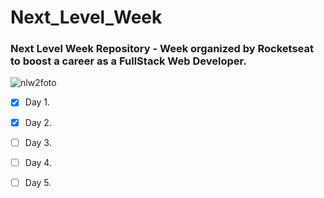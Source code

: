 # Next_Level_Week

### Next Level Week Repository - Week organized by Rocketseat to boost a career as a FullStack Web Developer.

![nlw2foto](https://user-images.githubusercontent.com/66327190/89324105-1de3ea80-d65d-11ea-8352-e6c13c17d67d.png)

- [x] Day 1.
- [x] Day 2.
- [ ] Day 3.
- [ ] Day 4.
- [ ] Day 5.


